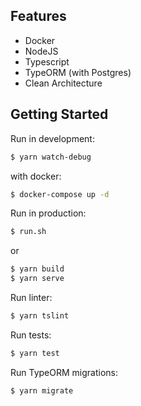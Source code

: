 ## Features
* Docker
* NodeJS
* Typescript
* TypeORM (with Postgres)
* Clean Architecture

## Getting Started

Run in development:

```sh
$ yarn watch-debug
```

with docker:

```sh
$ docker-compose up -d
```

Run in production:
```sh
$ run.sh
```
or 
```sh
$ yarn build
$ yarn serve
```

Run linter:
```sh
$ yarn tslint
```

Run tests:
```sh
$ yarn test
```

Run TypeORM migrations:
```sh
$ yarn migrate
```
